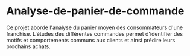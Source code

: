 # Analyse-de-panier-de-commande
Ce projet aborde l'analyse du panier moyen des consommateurs d'une franchise. L'études des différentes commandes permet d'identifier des motifs et comportements communs aux clients et ainsi prédire leurs prochains achats.
